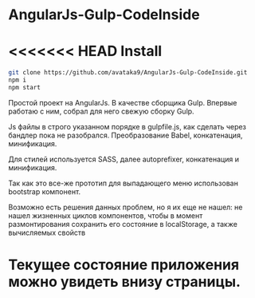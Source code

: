 # AngularJs-Gulp-CodeInside

<<<<<<< HEAD
Install
=======


```bash
git clone https://github.com/avataka9/AngularJs-Gulp-CodeInside.git
npm i
npm start
```

Простой проект на AngularJs. В качестве сборщика Gulp. Впервые работаю с ним, собрал для него свежую сборку Gulp.

Js файлы в строго указанном порядке в gulpfile.js, как сделать через бандлер пока не разобрался. Преобразование Babel, конкатенация, минификация.

Для стилей используется SASS, далее autoprefixer, конкатенация и минификация.

Так как это все-же прототип для выпадающего меню использован bootstrap компонент. 

Возможно есть решения данных проблем, но я их еще не нашел: не нашел жизненных циклов компонентов, чтобы в момент размонтирования сохранить его состояние в localStorage, а также вычисляемых свойств

Текущее состояние приложения можно увидеть внизу страницы.
=======

